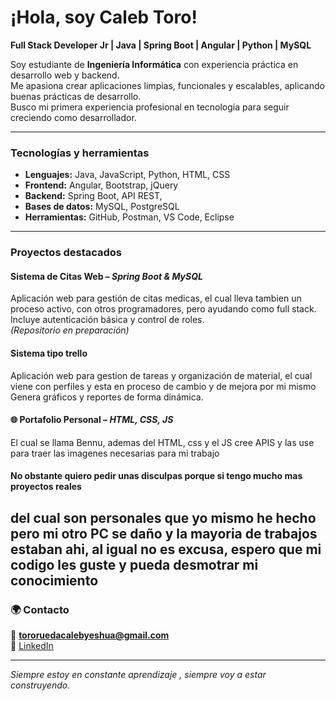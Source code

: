 # ¡Hola, soy Caleb Toro!

 **Full Stack Developer Jr | Java | Spring Boot | Angular | Python | MySQL**  

Soy estudiante de **Ingeniería Informática** con experiencia práctica en desarrollo web y backend.  
Me apasiona crear aplicaciones limpias, funcionales y escalables, aplicando buenas prácticas de desarrollo.  
Busco mi primera experiencia profesional en tecnología para seguir creciendo como desarrollador.

---

###  Tecnologías y herramientas
- **Lenguajes:** Java, JavaScript, Python, HTML, CSS  
- **Frontend:** Angular, Bootstrap, jQuery  
- **Backend:** Spring Boot, API REST,  
- **Bases de datos:** MySQL, PostgreSQL  
- **Herramientas:** GitHub, Postman, VS Code, Eclipse  

---

### Proyectos destacados
####  Sistema de Citas Web – *Spring Boot & MySQL*  
Aplicación web para gestión de citas medicas, el cual lleva tambien un proceso activo, con otros programadores, pero ayudando como full stack.  
Incluye autenticación básica y control de roles.  
 *(Repositorio en preparación)*  

####  Sistema tipo trello 
Aplicación web para gestion de tareas y organización de material, el cual viene con perfiles y esta en proceso de cambio y de mejora por mi mismo  
Genera gráficos y reportes de forma dinámica.  

#### 🌐 Portafolio Personal – *HTML, CSS, JS*  
El cual se llama Bennu, ademas del HTML, css y el JS cree APIS y las use para traer las imagenes necesarias para mi trabajo  


#### No obstante quiero pedir unas disculpas porque si tengo mucho mas proyectos reales
del cual son personales que yo mismo he hecho pero mi otro PC se daño y la mayoria de trabajos estaban ahi, al igual no es excusa, espero que mi codigo les guste y pueda desmotrar
mi conocimiento
---

### 🌍 Contacto
📧 **tororuedacalebyeshua@gmail.com**  
🔗 [LinkedIn](https://www.linkedin.com/in/caleb-yeshua-toro-rueda-283330373)

---

 *Siempre estoy en constante aprendizaje , siempre voy a estar construyendo.*

